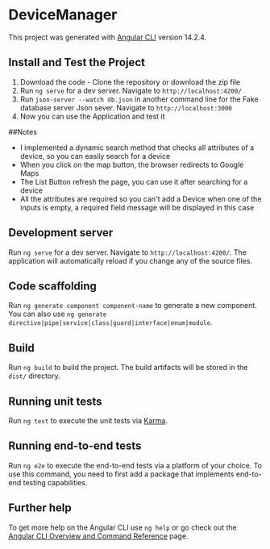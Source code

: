 # DeviceManager

This project was generated with [Angular CLI](https://github.com/angular/angular-cli) version 14.2.4.

## Install and Test the Project
1. Download the code - Clone the repository or download the zip file
2. Run `ng serve` for a dev server. Navigate to `http://localhost:4200/`
3. Run `json-server --watch db.json` in another command line for the Fake database server Json sever. Navigate to `http://localhost:3000` 
4. Now you can use the Application and test it

##Notes 
* I implemented a dynamic search method that checks all attributes of a device, so you can easily search for a device
* When you click on the map button, the browser redirects to Google Maps
* The List Button refresh the page, you can use it after searching for a device
* All the attributes are required so you can't add a Device when one of the inputs is empty, a required field message will be displayed in this case
## Development server

Run `ng serve` for a dev server. Navigate to `http://localhost:4200/`. The application will automatically reload if you change any of the source files.

## Code scaffolding

Run `ng generate component component-name` to generate a new component. You can also use `ng generate directive|pipe|service|class|guard|interface|enum|module`.

## Build

Run `ng build` to build the project. The build artifacts will be stored in the `dist/` directory.

## Running unit tests

Run `ng test` to execute the unit tests via [Karma](https://karma-runner.github.io).

## Running end-to-end tests

Run `ng e2e` to execute the end-to-end tests via a platform of your choice. To use this command, you need to first add a package that implements end-to-end testing capabilities.

## Further help

To get more help on the Angular CLI use `ng help` or go check out the [Angular CLI Overview and Command Reference](https://angular.io/cli) page.
